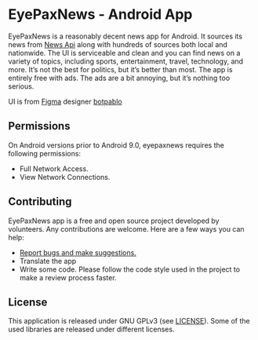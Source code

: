 # EyePaxNews - Android App 



EyePaxNews  is a reasonably decent news app for Android. It sources its news from [News Api](https://newsapi.org) along with hundreds of sources both local and nationwide. The UI is serviceable and clean and you can find news on a variety of topics, including sports, entertainment, travel, technology, and more. It’s not the best for politics, but it’s better than most. The app is entirely free with ads. The ads are a bit annoying, but it’s nothing too serious.

UI is from [Figma](https://www.figma.com/community/file/975336242667665188) designer [botpablo](https://www.figma.com/@botpablo)





## Permissions

On Android versions prior to Android 9.0, eyepaxnews requires the following permissions:
- Full Network Access.
- View Network Connections.



## Contributing

EyePaxNews app is a free and open source project developed by volunteers. Any contributions are welcome. Here are a few ways you can help:
 * [Report bugs and make suggestions.]([https://github.com/wallabag/android-app/issues](https://github.com/chiCKson/EyePax_News/issues))
 * Translate the app
 * Write some code. Please follow the code style used in the project to make a review process faster.

## License

This application is released under GNU GPLv3 (see [LICENSE](LICENSE)).
Some of the used libraries are released under different licenses.
